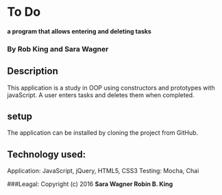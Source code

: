 # To Do

#### a program that allows entering and deleting tasks

### By Rob King and Sara Wagner

## Description
This application is a study in OOP using constructors and prototypes with javaScript. A user enters tasks and deletes them when completed.

## setup
The application can be installed by cloning the project from GitHub.

## Technology used:
Application: JavaScript, jQuery, HTML5, CSS3
Testing: Mocha, Chai

###Leagal:
Copyright (c) 2016 **Sara Wagner Robin B. King**
